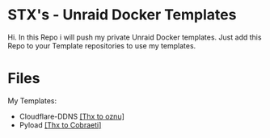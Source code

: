 # STX's - Unraid Docker Templates

Hi. In this Repo i will push my private Unraid Docker templates. Just add this Repo to your Template repositories to use my templates. 


# Files
My Templates: 
 - Cloudflare-DDNS [[Thx to oznu]](https://github.com/oznu/docker-cloudflare-ddns)
 - Pyload [[Thx to Cobraeti]](https://github.com/Cobraeti/docker-pyload)